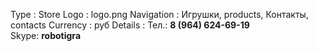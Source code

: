 Type       : Store
Logo       : logo.png
Navigation : Игрушки, products, Контакты, contacts
Currency   : руб
Details    : Тел.: <b>8 (964) 624-69-19</b><br/> Skype: <b>robotigra</b>